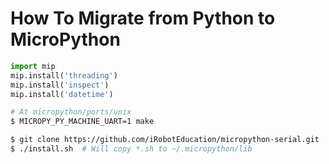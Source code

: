 
# How To Migrate from Python to MicroPython

```python
import mip
mip.install('threading')
mip.install('inspect')
mip.install('datetime')
```


```bash
# At micropython/ports/unix
$ MICROPY_PY_MACHINE_UART=1 make
```

```bash
$ git clone https://github.com/iRobotEducation/micropython-serial.git
$ ./install.sh  # Will copy *.sh to ~/.micropython/lib
```
